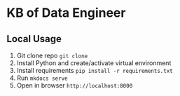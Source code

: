 # KB of Data Engineer

## Local Usage

1. Git clone repo `git clone `
2. Install Python and create/activate virtual environment
3. Install requirements `pip install -r requirements.txt`
4. Run `mkdocs serve`
5. Open in browser `http://localhost:8000`
